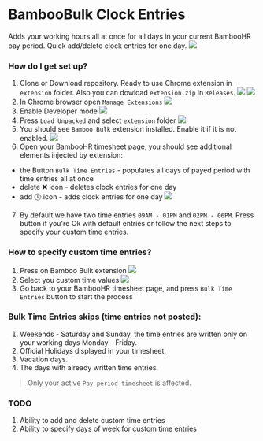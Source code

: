 # BambooBulk Clock Entries

Adds your working hours all at once for all days in your current BambooHR pay period. Quick add/delete clock entries for one day.
![](assets/functionality.gif)

### How do I get set up?  

1) Clone or Download repository. Ready to use Chrome extension in `extension` folder.
Also you can dowload `extension.zip` in `Releases`.
![](assets/_1_1_download.png)
![](assets/_1_download.png)
2) In Chrome browser open `Manage Extensions`
![](assets/_2_open_manage_extensions.png)
3) Enable Developer mode
![](assets/_3_enable_developer_mode.png)
4) Press `Load Unpacked` and select `extension` folder
![](assets/_4_load_unpacked.png)
5) You should see `Bamboo Bulk` extension installed. Enable it if it is not enabled.
![](assets/_5_bambooBulk_installed.png)
6) Open your BambooHR timesheet page, you should see additional elements injected by extension:  
- the Button `Bulk Time Entries` - populates all days of payed period with time entries all at once
- delete ❌ icon - deletes clock entries for one day
- add 🕔 icon - adds clock entries for one day
  ![](assets/_6_bamboo_bulk_and_one_day_btns.png)
7) By default we have two time entries `09AM - 01PM` and `02PM - 06PM`. 
Press button if you're Ok with default entries or follow the next steps to specify your custom time entries.

### How to specify custom time entries? 

1) Press on Bamboo Bulk extension
![](assets/_7_press_bamboo_bulk_ext.png)
2) Select you custom time values
![](assets/_8_select_custom_time_values.png)
3) Go back to your BambooHR timesheet page, and press `Bulk Time Entries` button to start the process

### Bulk Time Entries skips (time entries not posted):

1) Weekends - Saturday and Sunday, the time entries are written only on your working days Monday - Friday.
2) Official Holidays displayed in your timesheet.
3) Vacation days.
4) The days with already written time entries.

> Only your active `Pay period timesheet` is affected.

### TODO

1) Ability to add and delete custom time entries
2) Ability to specify days of week for custom time entries